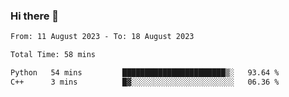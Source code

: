 ### Hi there 👋

<!--
**wangsy503/wangsy503** is a ✨ _special_ ✨ repository because its `README.md` (this file) appears on your GitHub profile.

Here are some ideas to get you started:

- 🔭 I’m currently working on ...
- 🌱 I’m currently learning ...
- 👯 I’m looking to collaborate on ...
- 🤔 I’m looking for help with ...
- 💬 Ask me about ...
- 📫 How to reach me: ...
- 😄 Pronouns: ...
- ⚡ Fun fact: ...
-->
<!--START_SECTION:waka-->

```txt
From: 11 August 2023 - To: 18 August 2023

Total Time: 58 mins

Python   54 mins         ███████████████████████▒░   93.64 %
C++      3 mins          █▓░░░░░░░░░░░░░░░░░░░░░░░   06.36 %
```

<!--END_SECTION:waka-->

